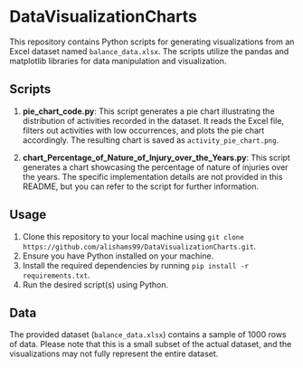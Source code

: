 # DataVisualizationCharts

This repository contains Python scripts for generating visualizations from an Excel dataset named `balance_data.xlsx`. The scripts utilize the pandas and matplotlib libraries for data manipulation and visualization.

## Scripts

1. **pie_chart_code.py**: This script generates a pie chart illustrating the distribution of activities recorded in the dataset. It reads the Excel file, filters out activities with low occurrences, and plots the pie chart accordingly. The resulting chart is saved as `activity_pie_chart.png`.

2. **chart_Percentage_of_Nature_of_Injury_over_the_Years.py**: This script generates a chart showcasing the percentage of nature of injuries over the years. The specific implementation details are not provided in this README, but you can refer to the script for further information.

## Usage

1. Clone this repository to your local machine using `git clone https://github.com/alishams99/DataVisualizationCharts.git`.
2. Ensure you have Python installed on your machine.
3. Install the required dependencies by running `pip install -r requirements.txt`.
4. Run the desired script(s) using Python.

## Data

The provided dataset (`balance_data.xlsx`) contains a sample of 1000 rows of data. Please note that this is a small subset of the actual dataset, and the visualizations may not fully represent the entire dataset.

